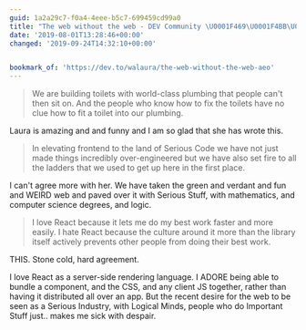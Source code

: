 ```yaml
---
guid: 1a2a29c7-f0a4-4eee-b5c7-699459cd99a0
title: "The web without the web - DEV Community \U0001F469‍\U0001F4BB\U0001F468‍\U0001F4BB"
date: '2019-08-01T13:28:46+00:00'
changed: '2019-09-24T14:32:10+00:00'


bookmark_of: 'https://dev.to/walaura/the-web-without-the-web-aeo'
---
```


> We are building toilets with world-class plumbing that people can't then sit on. And the people who know how to fix the toilets have no clue how to fit a toilet into our plumbing.

Laura is amazing and and funny and I am so glad that she has wrote this. 

> In elevating frontend to the land of Serious Code we have not just made things incredibly over-engineered but we have also set fire to all the ladders that we used to get up here in the first place.

I can't agree more with her. We have taken the green and verdant and fun and WEIRD web and paved over it with Serious Stuff, with mathematics, and computer science degrees, and logic. 

> I love React because it lets me do my best work faster and more easily. I hate React because the culture around it more than the library itself actively prevents other people from doing their best work.

THIS. Stone cold, hard agreement. 

I love React as a server-side rendering language. I ADORE being able to bundle a component, and the CSS, and any client JS together, rather than having it distributed all over an app. But the recent desire for the web to be seen as a Serious Industry, with Logical Minds, people who do Important Stuff just.. makes me sick with despair. 
